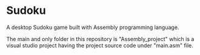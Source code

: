 # Sudoku
A desktop Sudoku game built with Assembly programming language.

The main and only folder in this repository is "Assembly_project" which is a visual studio project having the project source code under "main.asm" file.

